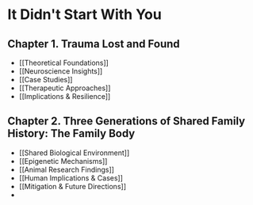 # It Didn't Start With You
## Chapter 1. Trauma Lost and Found
- [[Theoretical Foundations]]
- [[Neuroscience Insights]]
- [[Case Studies]]
- [[Therapeutic Approaches]]
- [[Implications & Resilience]]

## Chapter 2. Three Generations of Shared Family History: The Family Body
- [[Shared Biological Environment]]
- [[Epigenetic Mechanisms]]
- [[Animal Research Findings]]
- [[Human Implications & Cases]]
- [[Mitigation & Future Directions]]
- 